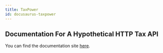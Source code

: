 ```yaml
---
title: TaxPower
id: docusaurus-taxpower
---
```


## Documentation For A Hypothetical HTTP Tax API

You can find the documentation site [here](https://ingrey1.github.io/taxpower/).